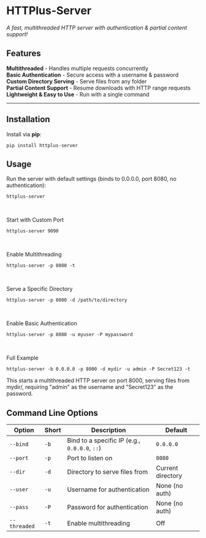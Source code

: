 # HTTPlus-Server  
*A fast, multithreaded HTTP server with authentication & partial content support!*

##  Features
 **Multithreaded** - Handles multiple requests concurrently  
 **Basic Authentication** - Secure access with a username & password  
 **Custom Directory Serving** - Serve files from any folder  
 **Partial Content Support** - Resume downloads with HTTP range requests  
 **Lightweight & Easy to Use** - Run with a single command  

---

##  Installation
Install via **pip**:
```shell
pip install httplus-server
```

##  Usage
Run the server with default settings (binds to 0.0.0.0, port 8080, no authentication):

```shell
httplus-server
```
<br>

 Start with Custom Port
```shell
httplus-server 9090
```
<br>

 Enable Multithreading
```shell
httplus-server -p 8080 -t
```
<br>

 Serve a Specific Directory
```shell
httplus-server -p 8080 -d /path/to/directory
```
<br>

 Enable Basic Authentication
```shell
httplus-server -p 8080 -u myuser -P mypassword
```
<br>

 Full Example
```shell
httplus-server -b 0.0.0.0 -p 8000 -d mydir -u admin -P Secret123 -t
```
This starts a multithreaded HTTP server on port 8000, serving files from mydir/, requiring "admin" as the username and "Secret123" as the password.

##  Command Line Options
| Option        | Short | Description                                          | Default           |
|---------------|-------|------------------------------------------------------|-------------------|
| `--bind`      | `-b`  | Bind to a specific IP (e.g., `0.0.0.0`, `::`)       | `0.0.0.0`         |
| `--port`      | `-p`  | Port to listen on                                    | `8080`            |
| `--dir`       | `-d`  | Directory to serve files from                        | Current directory |
| `--user`      | `-u`  | Username for authentication                          | None (no auth)    |
| `--pass`      | `-P`  | Password for authentication                          | None (no auth)    |
| `--threaded`  | `-t`  | Enable multithreading                                | Off               |
